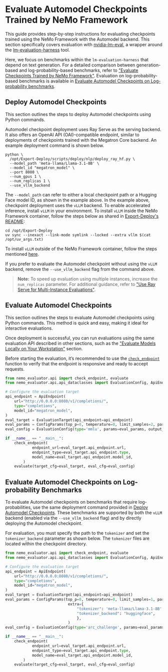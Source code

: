 # Evaluate Automodel Checkpoints Trained by NeMo Framework

This guide provides step-by-step instructions for evaluating checkpoints trained using the NeMo Framework with the Automodel backend. This section specifically covers evaluation with [nvidia-lm-eval](https://pypi.org/project/nvidia-lm-eval/), a wrapper around the [lm-evaluation-harness](https://github.com/EleutherAI/lm-evaluation-harness/tree/main) tool.

Here, we focus on benchmarks within the `lm-evaluation-harness` that depend on text generation. For a detailed comparison between generation-based and log-probability-based benchmarks, refer to ["Evaluate Checkpoints Trained by NeMo Framework"](evaluation-doc.md). Evaluation on log-probability-based benchmarks is available in [Evaluate Automodel Checkpoints on Log-probability benchmarks](#evaluate-automodel-checkpoints-on-log-probability-benchmarks).

## Deploy Automodel Checkpoints

This section outlines the steps to deploy Automodel checkpoints using Python commands.

Automodel checkpoint deployment uses Ray Serve as the serving backend. It also offers an OpenAI API (OAI)-compatible endpoint, similar to deployments of checkpoints trained with the Megatron Core backend. An example deployment command is shown below.

```shell
python \
  /opt/Export-Deploy/scripts/deploy/nlp/deploy_ray_hf.py \
  --model_path 'meta-llama/Llama-3.1-8B' \
  --model_id "megatron_model" \
  --port 8080 \
  --num_gpus 1 \
  --num_replicas 1 \
  --use_vllm_backend
```

The `--model_path` can refer to either a local checkpoint path or a Hugging Face model ID, as shown in the example above. In the example above, checkpoint deployment uses the `vLLM` backend. To enable accelerated inference, install `vLLM` in your environment. To install `vLLM` inside the NeMo Framework container, follow the steps below as shared in [Export-Deploy's README](https://github.com/nvidia-nemo/export-deploy?tab=readme-ov-file#install-tensorrt-llm-vllm-or-trt-onnx-backend:~:text=cd%20/opt/export%2ddeploy%0auv%20sync%20%2d%2dinexact%20%2d%2dlink%2dmode%20symlink%20%2d%2dlocked%20%2d%2dextra%20vllm%20%24(cat%20/opt/uv_args.txt)):

```shell
cd /opt/Export-Deploy
uv sync --inexact --link-mode symlink --locked --extra vllm $(cat /opt/uv_args.txt)
```

To install `vLLM` outside of the NeMo Framework container, follow the steps mentioned [here](https://github.com/nvidia-nemo/export-deploy?tab=readme-ov-file#install-tensorrt-llm-vllm-or-trt-onnx-backend:~:text=install%20transformerengine%20%2b%20vllm).

If you prefer to evaluate the Automodel checkpoint without using the `vLLM` backend, remove the `--use_vllm_backend` flag from the command above.

> **Note:** To speed up evaluation using multiple instances, increase the `num_replicas` parameter.
For additional guidance, refer to ["Use Ray Serve for Multi-Instance Evaluations"](evaluation-with-ray.md).

## Evaluate Automodel Checkpoints

This section outlines the steps to evaluate Automodel checkpoints using Python commands. This method is quick and easy, making it ideal for interactive evaluations. 

Once deployment is successful, you can run evaluations using the same evaluation API described in other sections, such as the ["Evaluate Models Locally on Your Workstation"](evaluation-doc.md#evaluate-models-locally-on-your-workstation) section.

Before starting the evaluation, it’s recommended to use the [`check_endpoint`](https://github.com/NVIDIA-NeMo/Evaluator/blob/main/packages/nemo-evaluator/src/nemo_evaluator/core/utils.py) function to verify that the endpoint is responsive and ready to accept requests.

```python
from nemo_evaluator.api import check_endpoint, evaluate
from nemo_evaluator.api.api_dataclasses import EvaluationConfig, ApiEndpoint, EvaluationTarget, ConfigParams

# Configure the evaluation target
api_endpoint = ApiEndpoint(
    url="http://0.0.0.0:8080/v1/completions/",
    type="completions",
    model_id="megatron_model",
)
eval_target = EvaluationTarget(api_endpoint=api_endpoint)
eval_params = ConfigParams(top_p=0, temperature=0, limit_samples=2, parallelism=1)
eval_config = EvaluationConfig(type='mmlu', params=eval_params, output_dir="results")

if __name__ == "__main__":
    check_endpoint(
            endpoint_url=eval_target.api_endpoint.url,
            endpoint_type=eval_target.api_endpoint.type,
            model_name=eval_target.api_endpoint.model_id,
        )
    evaluate(target_cfg=eval_target, eval_cfg=eval_config)
```

## Evaluate Automodel Checkpoints on Log-probability Benchmarks

To evaluate Automodel checkpoints on benchmarks that require log-probabilities, use the same deployment command provided in [Deploy Automodel Checkpoints](#deploy-automodel-checkpoints). These benchmarks are supported by both the `vLLM` backend (enabled via the `--use_vllm_backend` flag) and by directly deploying the Automodel checkpoint.

For evaluation, you must specify the path to the `tokenizer` and set the `tokenizer_backend` parameter as shown below. The `tokenizer` files are located within the checkpoint directory.

```python
from nemo_evaluator.api import check_endpoint, evaluate
from nemo_evaluator.api.api_dataclasses import EvaluationConfig, ApiEndpoint, EvaluationTarget, ConfigParams

# Configure the evaluation target
api_endpoint = ApiEndpoint(
    url="http://0.0.0.0:8080/v1/completions/",
    type="completions",
    model_id="megatron_model",
)
eval_target = EvaluationTarget(api_endpoint=api_endpoint)
eval_params = ConfigParams(top_p=0, temperature=0, limit_samples=1, parallelism=1,
                            extra={
                                "tokenizer": 'meta-llama/Llama-3.1-8B',
                                "tokenizer_backend": "huggingface",
                                },
                            )
eval_config = EvaluationConfig(type='arc_challenge', params=eval_params, output_dir="results")

if __name__ == "__main__":
    check_endpoint(
            endpoint_url=eval_target.api_endpoint.url,
            endpoint_type=eval_target.api_endpoint.type,
            model_name=eval_target.api_endpoint.model_id,
        )
    evaluate(target_cfg=eval_target, eval_cfg=eval_config)
```

